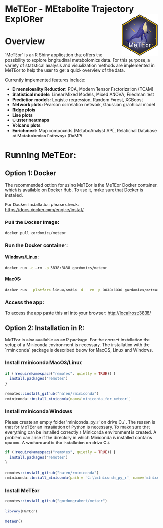 # MeTEor - MEtabolite Trajectory ExplORer <img src="man/figures/logo.png" align="right" alt="" width="120" />

# Overview

\`MeTEor\` is an R Shiny application that offers the possibility to explore longitudinal metabolomics data. For this purpose, a variety of statistical analysis and visualization methods are implemented in MeTEor to help the user to get a quick overview of the data.

Currently implemented features include:

-   **Dimensionality Reduction:** PCA, Modern Tensor Factorization (TCAM)
-   **Statistical models:** Linear Mixed Models, Mixed ANOVA, Friedman test
-   **Prediction models:** Logistic regression, Random Forest, XGBoost
-   **Network plots:** Pearson correlation network, Gaussian graphical model
-   **Ridge plots**
-   **Line plots**
-   **Cluster heatmaps**
-   **Volcano plots**
-   **Enrichment:** Map compounds (MetaboAnalyst API), Relational Database of Metabolomics Pathways (RaMP)

# Running MeTEor:

## Option 1: Docker

The recommended option for using MeTEor is the MeTEor Docker container, which is available on Docker Hub. To use it, make sure that Docker is installed.

For Docker installation please check: <https://docs.docker.com/engine/install/>

### Pull the Docker image:

``` bash
docker pull gordomics/meteor
```

### Run the Docker container:

#### Windows/Linux:

``` bash
docker run -d —rm -p 3838:3838 gordomics/meteor
```

#### MacOS:

``` bash
docker run --platform linux/amd64 -d --rm -p 3838:3838 gordomics/meteor
```

### Access the app:

To access the app paste this url into your browser: <http://localhost:3838/>

## **Option 2: Installation in R:**

MeTEor is also available as an R package. For the correct installation the setup of a Miniconda environment is necessary. The installation with the \`rminiconda\` package is described below for MacOS, Linux and Windows.

### Install rminiconda MacOS/Linux

```r
if (!requireNamespace("remotes", quietly = TRUE)) {
  install.packages("remotes")
}

remotes::install_github("hafen/rminiconda") 
rminiconda::install_miniconda(name='miniconda_for_meteor')
```

### Install rminiconda Windows

Please create an empty folder 'miniconda_py_r' on drive C./ . The reason is that for MeTEor an installation of Python is necessary. To make sure that everything can be installed correctly a Miniconda environment is created. A problem can arise if the directory in which Miniconda is installed contains spaces. A workaround is the installation on drive C./.

```r
if (!requireNamespace("remotes", quietly = TRUE)) {
  install.packages("remotes")
}

remotes::install_github("hafen/rminiconda") 
rminiconda::install_miniconda(path = "C:\\miniconda_py_r", name='miniconda_for_meteor')
```

### Install MeTEor

```r
remotes::install_github("gordongrabert/meteor")

library(MeTEor)

meteor()
```
